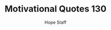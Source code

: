 ---
image: /assets/img/mq/mq_130_bennett.png
title: Motivational Quotes 130
categories:
  - Motivational Quotes
author: Hope Staff
notes: Motivational Quotes 130
embed: >-
  EMBED_GOES_HERE
transcript: >-
  SOME LINES OF TEXT START HERE
---